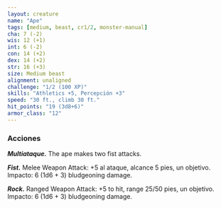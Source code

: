 ```yaml
---
layout: creature
name: "Ape"
tags: [medium, beast, cr1/2, monster-manual]
cha: 7 (-2)
wis: 12 (+1)
int: 6 (-2)
con: 14 (+2)
dex: 14 (+2)
str: 16 (+3)
size: Medium beast
alignment: unaligned
challenge: "1/2 (100 XP)"
skills: "Athletics +5, Percepción +3"
speed: "30 ft., climb 30 ft."
hit_points: "19 (3d8+6)"
armor_class: "12"
---
```


### Acciones

***Multiataque.*** The ape makes two fist attacks.

***Fist.*** Melee Weapon Attack: +5 al ataque, alcance 5 pies, un objetivo. Impacto: 6 (1d6 + 3) bludgeoning damage.

***Rock.*** Ranged Weapon Attack: +5 to hit, range 25/50 pies, un objetivo. Impacto: 6 (1d6 + 3) bludgeoning damage.
